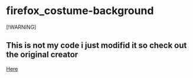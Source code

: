 # firefox_costume-background
[!WARNING]
## This is not my code i just modifid it so check out the original creator
[Here](https://github.com/shadowshard4080/firefoxbackground)
